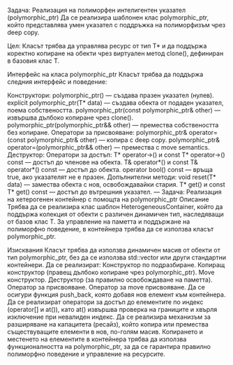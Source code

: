 Задача: Реализация на полиморфен интелигентен указател (polymorphic_ptr)
Да се реализира шаблонен клас polymorphic_ptr<T>, който представлява умен указател с поддръжка на полиморфизъм чрез deep copy.

Цел:
Класът трябва да управлява ресурс от тип T* и да поддържа коректно копиране на обекти чрез виртуален метод clone(), дефиниран в базовия клас T.

Интерфейс на класа polymorphic_ptr<T>
Класът трябва да поддържа следния интерфейс и поведение:

Конструктори:
polymorphic_ptr() — създава празен указател (нулев).
explicit polymorphic_ptr(T* data) — създава обекта от подаден указател, поема собствеността.
polymorphic_ptr(const polymorphic_ptr& other) — извършва дълбоко копиране чрез clone().
polymorphic_ptr(polymorphic_ptr&& other) — премества собствеността без копиране.
Оператори за присвояване:
polymorphic_ptr& operator=(const polymorphic_ptr& other) — копира с deep copy.
polymorphic_ptr& operator=(polymorphic_ptr&& other) — премества с move semantics.
Деструктор:
Оператори за достъп:
T* operator->() и const T* operator->() const — достъп до членове на обекта.
T& operator*() и const T& operator*() const — достъп до обекта.
operator bool() const — връща true, ако указателят не е празен.
Допълнителни методи:
void reset(T* data) — замества обекта с нов, освобождавайки стария.
T* get() и const T* get() const — достъп до вътрешния указател. —
Задача: Реализация на хетерогенен контейнер с помощта на polymorphic_ptr<T>
Описание
Трябва да се реализира клас шаблон HeterogeneousContainer<T>, който да поддържа колекция от обекти с различен динамичен тип, наследяващи от базов клас T. За управление на паметта и поддържане на полиморфно поведение, в контейнера трябва да се използва класът polymorphic_ptr<T>.

Изисквания
Класът трябва да използва динамичен масив от обекти от тип polymorphic_ptr<T>, без да се използва std::vector или други стандартни контейнери.
Да се реализират:
Конструктор по подразбиране.
Копиращ конструктор (правещ дълбоко копиране чрез polymorphic_ptr<T>).
Move конструктор.
Деструктор (за правилно освобождаване на паметта).
Оператор за присвояване.
Оператор за move присвояване.
Да се осигури функция push_back, която добавя нов елемент към контейнера.
Да се реализират оператори за достъп до елементите по индекс (operator[] и at()), като at() извършва проверка на границите и хвърля изключение при невалиден индекс.
Да се реализира механизъм за разширяване на капацитета (ресайз), който копира или премества съществуващите елементи в нов, по-голям масив.
Копирането и местенето на елементите в контейнера трябва да използва функционалността на polymorphic_ptr<T>, за да се гарантира правилно полиморфно поведение и управление на ресурсите.
